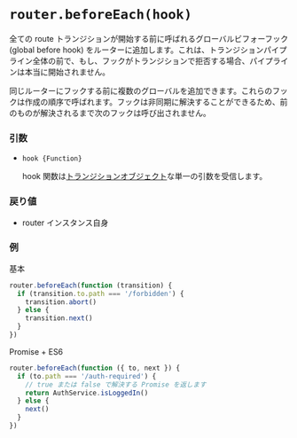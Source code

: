 # `router.beforeEach(hook)`

全ての route トランジションが開始する前に呼ばれるグローバルビフォーフック (global before hook) をルーターに追加します。これは、トランジションパイプライン全体の前で、もし、フックがトランジションで拒否する場合、パイプラインは本当に開始されません。

同じルーターにフックする前に複数のグローバルを追加できます。これらのフックは作成の順序で呼ばれます。フックは非同期に解決することができるため、前のものが解決されるまで次のフックは呼び出されません。

### 引数

- `hook {Function}`

  hook 関数は[トランジションオブジェクト](../pipeline/hooks.html#transition-object)な単一の引数を受信します。

### 戻り値

- router インスタンス自身

### 例

基本

``` js
router.beforeEach(function (transition) {
  if (transition.to.path === '/forbidden') {
    transition.abort()
  } else {
    transition.next()
  }
})
```

Promise + ES6

``` js
router.beforeEach(function ({ to, next }) {
  if (to.path === '/auth-required') {
    // true または false で解決する Promise を返します
    return AuthService.isLoggedIn()
  } else {
    next()
  }
})
```
